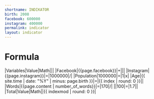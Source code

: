 ```yaml
---
shortname: INDIKATOR
birth: 2008
facebook: 600000
instagram: 400000
permalink: indicator
layout: indicator
---
```


# Formula

|Variables|Value|Math|||
|Facebook|{{page.facebook}}|+|||
|Instagram|{{page.instagram}}|=|1000000|/|
|Population|1000000|=|1|x|
|Age|{{ site.time | date: "%Y" | minus: page.birth }}|=|{{ index | round: 0 }}||
|Words|{{page.content | number_of_words}}|=|170|/|
||100|=|1.7||
|Total|Value|Math||{{ indexmod | round: 0 }}|

